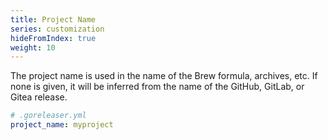 ```yaml
---
title: Project Name
series: customization
hideFromIndex: true
weight: 10
---
```


The project name is used in the name of the Brew formula, archives, etc.
If none is given, it will be inferred from the name of the GitHub, GitLab, or
Gitea release.

```yaml
# .goreleaser.yml
project_name: myproject
```
